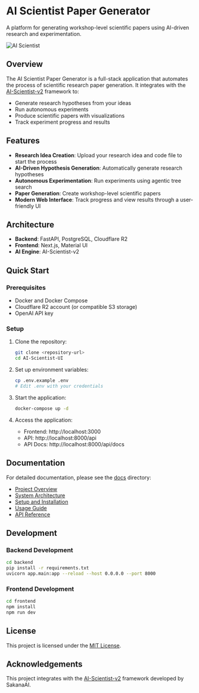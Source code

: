# AI Scientist Paper Generator

A platform for generating workshop-level scientific papers using AI-driven research and experimentation.

![AI Scientist](https://github.com/SakanaAI/AI-Scientist-v2/raw/main/docs/logo_v1.png)

## Overview

The AI Scientist Paper Generator is a full-stack application that automates the process of scientific research paper generation. It integrates with the [AI-Scientist-v2](https://github.com/SakanaAI/AI-Scientist-v2) framework to:

- Generate research hypotheses from your ideas
- Run autonomous experiments
- Produce scientific papers with visualizations
- Track experiment progress and results

## Features

- **Research Idea Creation**: Upload your research idea and code file to start the process
- **AI-Driven Hypothesis Generation**: Automatically generate research hypotheses
- **Autonomous Experimentation**: Run experiments using agentic tree search
- **Paper Generation**: Create workshop-level scientific papers
- **Modern Web Interface**: Track progress and view results through a user-friendly UI

## Architecture

- **Backend**: FastAPI, PostgreSQL, Cloudflare R2
- **Frontend**: Next.js, Material UI
- **AI Engine**: AI-Scientist-v2

## Quick Start

### Prerequisites

- Docker and Docker Compose
- Cloudflare R2 account (or compatible S3 storage)
- OpenAI API key

### Setup

1. Clone the repository:
   ```bash
   git clone <repository-url>
   cd AI-Scientist-UI
   ```

2. Set up environment variables:
   ```bash
   cp .env.example .env
   # Edit .env with your credentials
   ```

3. Start the application:
   ```bash
   docker-compose up -d
   ```

4. Access the application:
   - Frontend: http://localhost:3000
   - API: http://localhost:8000/api
   - API Docs: http://localhost:8000/api/docs

## Documentation

For detailed documentation, please see the [docs](./docs) directory:

- [Project Overview](./docs/overview.md)
- [System Architecture](./docs/architecture.md)
- [Setup and Installation](./docs/setup.md)
- [Usage Guide](./docs/usage-guide.md)
- [API Reference](./docs/api-reference.md)

## Development

### Backend Development

```bash
cd backend
pip install -r requirements.txt
uvicorn app.main:app --reload --host 0.0.0.0 --port 8000
```

### Frontend Development

```bash
cd frontend
npm install
npm run dev
```

## License

This project is licensed under the [MIT License](LICENSE).

## Acknowledgements

This project integrates with the [AI-Scientist-v2](https://github.com/SakanaAI/AI-Scientist-v2) framework developed by SakanaAI.
